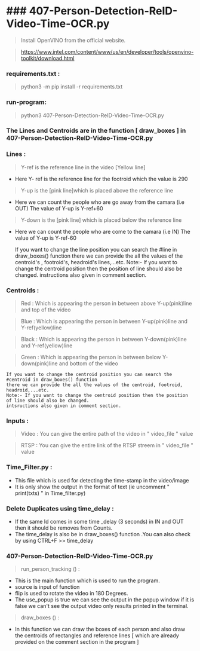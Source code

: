 # ### 407-Person-Detection-ReID-Video-Time-OCR.py 
> Install OpenVINO from the official website.

> https://www.intel.com/content/www/us/en/developer/tools/openvino-toolkit/download.html


### requirements.txt :

> python3 -m pip install -r requirements.txt



### run-program:

> python3 407-Person-Detection-ReID-Video-Time-OCR.py



### The Lines and Centroids are in the function [ draw_boxes ] in 407-Person-Detection-ReID-Video-Time-OCR.py

### Lines :

> Y-ref is the reference line in the video [Yellow line]
*  Here Y- ref is the reference line for the footroid which the value is 290

> Y-up is the [pink line]which is placed above the reference line 
* Here we can count the people who are go away from the camara (i.e OUT) 
     The value of Y-up is Y-ref+60
     
> Y-down is the [pink line] which is placed below the reference line 
* Here we can count the people who are come to the camara (i.e IN) 
     The value of Y-up is Y-ref-60

	If you want to change the line position you can search the #line in draw_boxes() function 
	there we can provide the all the values of the centroid's , footroid's, headroid's lines,...etc.
	Note:- If you want to change the centroid position then the position of line should also be changed.
	instructions also given in comment section.

### Centroids :

> Red : Which is appearing the person in between above Y-up(pink)line and top of the video

> Blue : Which is appearing the person in between Y-up(pink)line and Y-ref(yellow)line

> Black : Which is appearing the person in between Y-down(pink)line and Y-ref(yellow)line

> Green : Which is appearing the person in between below Y-down(pink)line and bottom of the video

	If you want to change the centroid position you can search the #centroid in draw_boxes() function 
	there we can provide the all the values of the centroid, footroid, headroid,...etc.
	Note:- If you want to change the centroid position then the position of line should also be changed.
	intsructions also given in comment section.

### Inputs :

> Video : You can give the entire path of the video in " video_file " value

> RTSP : You can give the entire link of the RTSP streem in " video_file " value



### Time_Filter.py :

* This file  which is used for detecting the time-stamp in the video/image 
* It is only show the output in the format of text (ie uncomment " print(txts) " in Time_filter.py)



### Delete Duplicates using time_delay :

* If the same Id comes in some time _delay (3 seconds) in IN and OUT then it should be removes from Counts.
* The time_delay  is also be in draw_boxes() function .You can also check by using CTRL+F >> time_delay



### 407-Person-Detection-ReID-Video-Time-OCR.py

> run_person_tracking () :

* This is the main function which is used to run the program.
* source is input of  function 
* flip is used to rotate the video in 180 Degrees.
* The use_popup is true we can see the output in the popup window  if it is false we can't see the output video only results printed in the terminal.

> draw_boxes () :

* In this function we can draw the boxes of each person and also draw the centroids of rectangles and reference lines 
[ which are already provided on the comment section in the program ]



